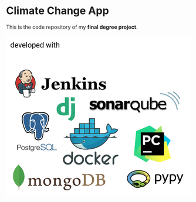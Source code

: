 
# Climate Change App


This is the code repository of my **final degree project**.


![Tools](https://github.com/diego-hermida/ClimateChangeApp/blob/master/doc/tools.png "Tools")
